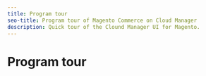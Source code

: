 ```yaml
---
title: Program tour
seo-title: Program tour of Magento Commerce on Cloud Manager
description: Quick tour of the Clound Manager UI for Magento.
---
```


# Program tour

<!-- link definitions -->
